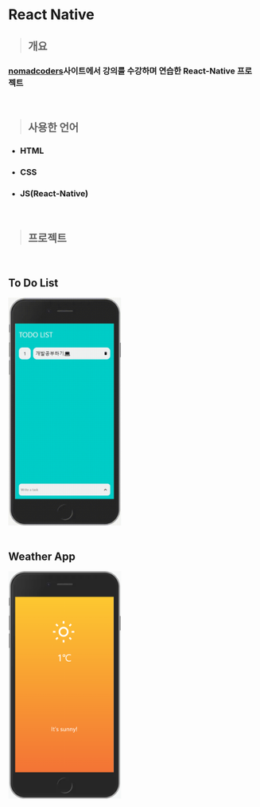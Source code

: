 # React Native

> ## **개요**

### **[nomadcoders](https://nomadcoders.co/)사이트에서 강의를 수강하며 연습한 React-Native 프로젝트**

<br>

> ## **사용한 언어**

-   ### **HTML**
-   ### **CSS**
-   ### **JS(React-Native)**

<br>

> ## **프로젝트**

 <br>

## **To Do List**

<img width="45%" src="ToDoList.gif"/>

</br> 
</br>

## **Weather App**

<img width="45%" src="Weather.png"/>
